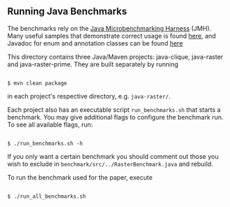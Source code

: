 ## Running Java Benchmarks

The benchmarks rely on the [Java Microbenchmarking Harness](https://openjdk.java.net/projects/code-tools/jmh/) (JMH).
Many useful samples that demonstrate correct usage is found [here](https://hg.openjdk.java.net/code-tools/jmh/file/tip/jmh-samples/src/main/java/org/openjdk/jmh/samples/), and Javadoc for enum and annotation classes can be found [here](http://javadox.com/org.openjdk.jmh/jmh-core/1.7/allclasses-noframe.html)

This directory contains three Java/Maven projects: java-clique, java-raster and java-raster-prime. They are built separately by running

```shell

$ mvn clean package

```
in  each project's respective directory, e.g. `java-raster/`. 

Each project also has an executable script `run_benchmarks.sh` that starts a benchmark. You may give additional flags to configure the benchmark run. To see all available flags, run:

```shell

$ ./run_benchmarks.sh -h

```

If you only want a certain benchmark you should comment out those you wish to exclude in `benchmark/src/../RasterBenchmark.java` and rebuild.

To run the benchmark used for the paper, execute

```shell

$ ./run_all_benchmarks.sh

```
